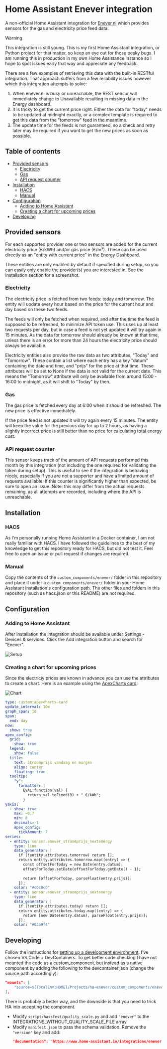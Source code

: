# Home Assistant Enever integration

A non-official Home Assistant integration for [Enever.nl](https://enever.nl/) which provides sensors for the gas and electricity price feed data.

> [!WARNING]
> This integration is still young. This is my first Home Assistant integration, or Python project for that matter, so keep an eye out for those pesky bugs. I am running this in production in my own Home Assistance instance so I hope to spot issues early that way and appreciate any feedback.

There are a few examples of retrieving this data with the built-in RESTful integration. That approach suffers from a few reliability issues however which this integration attempts to solve:

1. When enever.nl is busy or unreachable, the REST sensor will immediately change to Unavailable resulting in missing data in the Energy dashboard.
2. It is tricky to get the current price right. Either the data for "today" needs to be updated at midnight exactly, or a complex template is required to get this data from the "tomorrow" feed in the meantime.
3. The update time for the feeds is not guaranteed, so a check and retry later may be required if you want to get the new prices as soon as possible.

## Table of contents
  * [Provided sensors](#provided-sensors)
    + [Electricity](#electricity)
    + [Gas](#gas)
    + [API request counter](#api-request-counter)
  * [Installation](#installation)
    + [HACS](#hacs)
    + [Manual](#manual)
  * [Configuration](#configuration)
    + [Adding to Home Assistant](#adding-to-home-assistant)
    + [Creating a chart for upcoming prices](#creating-a-chart-for-upcoming-prices)
  * [Developing](#developing)

## Provided sensors

For each supported provider one or two sensors are added for the current electricity price (&euro;/kWh) and/or gas price (&euro;/m&sup3;). These can be used directly as an "entity with current price" in the Energy Dashboard.

These entities are only enabled by default if specified during setup, so you can easily only enable the provider(s) you are interested in. See the Installation section for a screenshot.

### Electricity

The electricity price is fetched from two feeds: today and tomorrow. The entity will update every hour based on the price for the current hour and day based on these two feeds.

The feeds will only be fetched when required, and after the time the feed is supposed to be refreshed, to minimize API token use. This uses up at least two requests per day, but in case a feed is not yet updated it will try again in 15 minutes. As the data for tomorrow should already be known at that time, unless there is an error for more than 24 hours the electricity price should always be available.

Electricity entities also provide the raw data as two attributes, "Today" and "Tomorrow". These contain a list where each entry has a key "datum" containing the date and time, and "prijs" for the price at that time. These attributes will be set to None if the data is not valid for the current date. This means the "Tomorrow" attribute will only be available from around 15:00 - 16:00 to midnight, as it will shift to "Today" by then.

### Gas

The gas price is fetched every day at 6:00 when it should be refreshed. The new price is effective immediately.

If the price feed is not updated it will try again every 15 minutes. The entity will keep the value for the previous day for up to 2 hours, as having a slightly incorrect price is still better than no price for calculating total energy cost.

### API request counter

This sensor keeps track of the amount of API requests performed this month by this integration (not including the one required for validating the token during setup). This is useful to see if the integration is behaving nicely, especially if you are not a supporter and have a limited amount of requests available. If this counter is significantly higher than expected, be sure to open an issue.
Note: this may differ from the actual requests remaining, as all attempts are recorded, including where the API is unreachable.

## Installation

### HACS

As I'm personally running Home Assistant in a Docker container, I am not really familiar with HACS. I have followed the guidelines to the best of my knowledge to get this repository ready for HACS, but did not test it. Feel free to open an issue or pull request if changes are required.

### Manual

Copy the contents of the `custom_components/enever/` folder in this repository and place it under a `custom_components/enever/` folder in your Home Assistant installation's configuration path. The other files and folders in this repository (such as hacs.json or this README) are not required.

## Configuration
### Adding to Home Assistant

After installation the integration should be available under Settings - Devices & services. Click the Add integration button and search for "Enever".

![Setup](./docs/config_flow.png)

### Creating a chart for upcoming prices

Since the electriciy prices are known in advance you can use the attributes to create a chart. Here is an example using the [ApexCharts card](https://github.com/RomRider/apexcharts-card):

![Chart](./docs/chart.png)

```yaml
type: custom:apexcharts-card
update_interval: 10m
graph_span: 1d
span:
  end: day
now:
  show: true
apex_config:
  grid:
    show: true
  legend:
    show: false
  title:
    text: Stroomprijs vandaag en morgen
    align: center
    floating: true
  tooltip:
    "y":
      formatter: |
        EVAL:function(val) {          
          return val.toFixed(3) + " €/kWh";
        }
yaxis:
  - show: true
    max: ~0.7
    min: 0
    decimals: 1
    apex_config:
      tickAmount: 7
series:
  - entity: sensor.enever_stroomprijs_nextenergy
    type: line
    data_generator: |
      if (!entity.attributes.tomorrow) return [];
      return entity.attributes.tomorrow.map((entry) => {
        const offsetForToday = new Date(entry.datum);
        offsetForToday.setDate(offsetForToday.getDate() - 1);
        
        return [offsetForToday, parseFloat(entry.prijs)];
      });
    color: "#c0c0c0"
  - entity: sensor.enever_stroomprijs_nextenergy
    type: line
    data_generator: |
      if (!entity.attributes.today) return [];
      return entity.attributes.today.map((entry) => {
        return [new Date(entry.datum), parseFloat(entry.prijs)];        
      });
    color: "#03a9f4"
```

## Developing

Follow the instructions for [setting up a development environment](https://developers.home-assistant.io/docs/development_environment). I've chosen VS Code + DevContainers. To get better code checking I have not mounted the code as a custom_component, but instead as a native component by adding the following to the devcontainer.json (change the source path accordingly):

```json
"mounts": [
    "source=${localEnv:HOME}/Projects/ha-enever/custom_components/enever,target=${containerWorkspaceFolder}/homeassistant/components/enever,type=bind"
],
```

There is probably a better way, and the downside is that you need to trick HA into accepting the component.

- Modify `script/hassfest/quality_scale.py` and add `"enever"` to the INTEGRATIONS_WITHOUT_QUALITY_SCALE_FILE array.
- Modify `manifest.json` to pass the schema validation. Remove the `"version"` key and add:
  ```json
  "documentation": "https://www.home-assistant.io/integrations/enever",
  ```
